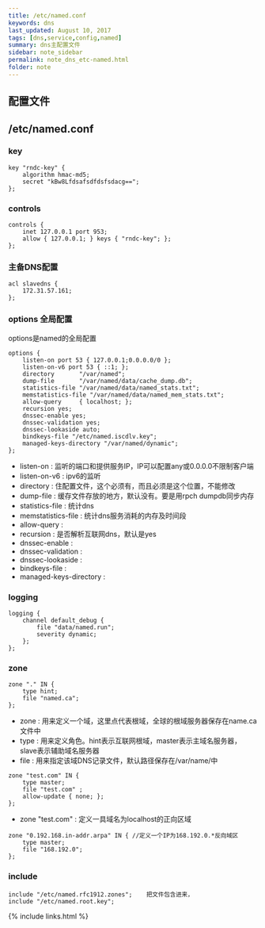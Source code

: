 ```yaml
---
title: /etc/named.conf
keywords: dns 
last_updated: August 10, 2017
tags: [dns,service,config,named]
summary: dns主配置文件
sidebar: note_sidebar
permalink: note_dns_etc-named.html
folder: note 
---
```


## 配置文件

## /etc/named.conf

### key
```
key "rndc-key" {
    algorithm hmac-md5;
    secret "kBw8Lfdsafsdfdsfsdacg==";
};
```

### controls
```
controls {
    inet 127.0.0.1 port 953;
    allow { 127.0.0.1; } keys { "rndc-key"; };
};
```

### 主备DNS配置
```
acl slavedns { 
    172.31.57.161;
};
```

### options 全局配置
options是named的全局配置
```
options { 
    listen-on port 53 { 127.0.0.1;0.0.0.0/0 };
    listen-on-v6 port 53 { ::1; };
    directory       "/var/named";
    dump-file       "/var/named/data/cache_dump.db";
    statistics-file "/var/named/data/named_stats.txt";
    memstatistics-file "/var/named/data/named_mem_stats.txt";
    allow-query     { localhost; };
    recursion yes;
    dnssec-enable yes;
    dnssec-validation yes;
    dnssec-lookaside auto;
    bindkeys-file "/etc/named.iscdlv.key";
    managed-keys-directory "/var/named/dynamic";
};
```
* listen-on : 监听的端口和提供服务IP，IP可以配置any或0.0.0.0不限制客户端
* listen-on-v6 : ipv6的监听
* directory : 住配置文件，这个必须有，而且必须是这个位置，不能修改
* dump-file : 缓存文件存放的地方，默认没有。要是用rpch dumpdb同步内存
* statistics-file : 统计dns
* memstatistics-file : 统计dns服务消耗的内存及时间段
* allow-query : 
* recursion : 是否解析互联网dns，默认是yes
* dnssec-enable : 
* dnssec-validation :
* dnssec-lookaside :
* bindkeys-file :
* managed-keys-directory :

### logging
```
logging {
    channel default_debug {
        file "data/named.run";
        severity dynamic;
    };
};
```

### zone
```
zone "." IN { 
    type hint;
    file "named.ca";
};
```
* zone : 用来定义一个域，这里点代表根域，全球的根域服务器保存在name.ca文件中   
* type : 用来定义角色。hint表示互联网根域，master表示主域名服务器，slave表示辅助域名服务器   
* file : 用来指定该域DNS记录文件，默认路径保存在/var/name/中   

```
zone "test.com" IN {
    type master;
    file "test.com" ;
    allow-update { none; };
};
```
* zone "test.com" :  定义一具域名为localhost的正向区域

```
zone "0.192.168.in-addr.arpa" IN { //定义一个IP为168.192.0.*反向域区
    type master;
    file "168.192.0";
};
```


### include
```
include "/etc/named.rfc1912.zones";    把文件包含进来，
include "/etc/named.root.key";
```


{% include links.html %}
